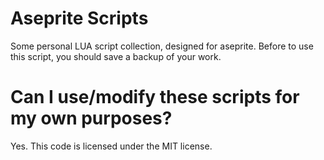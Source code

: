 # Aseprite Scripts
Some personal LUA script collection, designed for aseprite. Before to use this script, you should save a backup of your work. 

# Can I use/modify these scripts for my own purposes?
Yes. This code is licensed under the MIT license.
